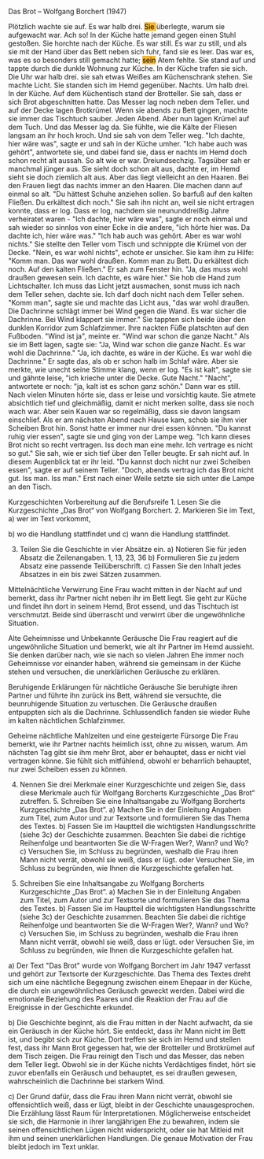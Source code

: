Das Brot – Wolfgang Borchert (1947) 

Plötzlich wachte sie auf. Es war halb drei. <mark style='background:#f7b731'>Sie </mark>überlegte, warum sie aufgewacht war. Ach so! In der Küche hatte jemand gegen einen Stuhl gestoßen. Sie horchte nach der Küche. Es war still. Es war zu still, und als sie mit der Hand über das Bett neben sich fuhr, fand sie es leer. Das war es, was es so besonders still gemacht hatte; <mark style='background:#f7b731'>sein</mark> Atem fehlte. Sie stand auf und tappte durch die dunkle Wohnung zur Küche. In der Küche trafen sie sich. Die Uhr war halb drei. sie sah etwas Weißes am Küchenschrank stehen. Sie machte Licht. Sie standen sich im Hemd gegenüber. Nachts. Um halb drei. In der Küche. Auf dem Küchentisch stand der Brotteller. Sie sah, dass er sich Brot abgeschnitten hatte. Das Messer lag noch neben dem Teller. und auf der Decke lagen Brotkrümel. Wenn sie abends zu Bett gingen, machte sie immer das Tischtuch sauber. Jeden Abend. Aber nun lagen Krümel auf dem Tuch. Und das Messer lag da. Sie fühlte, wie die Kälte der Fliesen langsam an ihr hoch kroch. Und sie sah von dem Teller weg. "Ich dachte, hier wäre was", sagte er und sah in der Küche umher. "Ich habe auch was gehört", antwortete sie, und dabei fand sie, dass er nachts im Hemd doch schon recht alt aussah. So alt wie er war. Dreiundsechzig. Tagsüber sah er manchmal jünger aus. Sie sieht doch schon alt aus, dachte er, im Hemd sieht sie doch ziemlich alt aus. Aber das liegt vielleicht an den Haaren. Bei den Frauen liegt das nachts immer an den Haaren. Die machen dann auf einmal so alt. "Du hättest Schuhe anziehen sollen. So barfuß auf den kalten Fließen. Du erkältest dich noch." Sie sah ihn nicht an, weil sie nicht ertragen konnte, dass er log. Dass er log, nachdem sie neununddreißig Jahre verheiratet waren - "Ich dachte, hier wäre was", sagte er noch einmal und sah wieder so sinnlos von einer Ecke in die andere, "ich hörte hier was. Da dachte ich, hier wäre was." "Ich hab auch was gehört. Aber es war wohl nichts." Sie stellte den Teller vom Tisch und schnippte die Krümel von der Decke. "Nein, es war wohl nichts", echote er unsicher. Sie kam ihm zu Hilfe: "Komm man. Das war wohl draußen. Komm man zu Bett. Du erkältest dich noch. Auf den kalten Fließen." Er sah zum Fenster hin. "Ja, das muss wohl draußen gewesen sein. Ich dachte, es wäre hier." Sie hob die Hand zum Lichtschalter. Ich muss das Licht jetzt ausmachen, sonst muss ich nach dem Teller sehen, dachte sie. Ich darf doch nicht nach dem Teller sehen. "Komm man", sagte sie und machte das Licht aus, "das war wohl draußen. Die Dachrinne schlägt immer bei Wind gegen die Wand. Es war sicher die Dachrinne. Bei Wind klappert sie immer." Sie tappten sich beide über den dunklen Korridor zum Schlafzimmer. Ihre nackten Füße platschten auf den Fußboden. "Wind ist ja", meinte er. "Wind war schon die ganze Nacht." Als sie im Bett lagen, sagte sie: "Ja, Wind war schon die ganze Nacht. Es war wohl die Dachrinne." "Ja, ich dachte, es wäre in der Küche. Es war wohl die Dachrinne." Er sagte das, als ob er schon halb im Schlaf wäre. Aber sie merkte, wie unecht seine Stimme klang, wenn er log. "Es ist kalt", sagte sie und gähnte leise, "ich krieche unter die Decke. Gute Nacht." "Nacht", antwortete er noch: "ja, kalt ist es schon ganz schön." Dann war es still. Nach vielen Minuten hörte sie, dass er leise und vorsichtig kaute. Sie atmete absichtlich tief und gleichmäßig, damit er nicht merken sollte, dass sie noch wach war. Aber sein Kauen war so regelmäßig, dass sie davon langsam einschlief. Als er am nächsten Abend nach Hause kam, schob sie ihm vier Scheiben Brot hin. Sonst hatte er immer nur drei essen können. "Du kannst ruhig vier essen", sagte sie und ging von der Lampe weg. "Ich kann dieses Brot nicht so recht vertragen. Iss doch man eine mehr. Ich vertrage es nicht so gut." Sie sah, wie er sich tief über den Teller beugte. Er sah nicht auf. In diesem Augenblick tat er ihr leid. "Du kannst doch nicht nur zwei Scheiben essen", sagte er auf seinem Teller. "Doch, abends vertrag ich das Brot nicht gut. Iss man. Iss man." Erst nach einer Weile setzte sie sich unter die Lampe an den Tisch.

Kurzgeschichten Vorbereitung auf die Berufsreife 1. Lesen Sie die Kurzgeschichte „Das Brot“ von Wolfgang Borchert. 
2. Markieren Sie im Text,
a) wer im Text vorkommt,

b) wo die Handlung stattfindet und c) wann die Handlung stattfindet.

3. Teilen Sie die Geschichte in vier Absätze ein.
a) Notieren Sie für jeden Absatz die Zeilenangaben. 
1, 13, 23, 36
b) Formulieren Sie zu jedem Absatz eine passende Teilüberschrift. 
c) Fassen Sie den Inhalt jedes Absatzes in ein bis zwei Sätzen zusammen. 

Mittelnächtliche Verwirrung
Eine Frau wacht mitten in der Nacht auf und bemerkt, dass ihr Partner nicht neben ihr im Bett liegt. Sie geht zur Küche und findet ihn dort in seinem Hemd, Brot essend, und das Tischtuch ist verschmutzt. Beide sind überrascht und verwirrt über die ungewöhnliche Situation.

Alte Geheimnisse und Unbekannte Geräusche
Die Frau reagiert auf die ungewöhnliche Situation und bemerkt, wie alt ihr Partner im Hemd aussieht. Sie denken darüber nach, wie sie nach so vielen Jahren Ehe immer noch Geheimnisse vor einander haben, während sie gemeinsam in der Küche stehen und versuchen, die unerklärlichen Geräusche zu erklären.

Beruhigende Erklärungen für nächtliche Geräusche
Sie beruhigte ihren Partner und führte ihn zurück ins Bett, während sie versuchte, die beunruhigende Situation zu vertuschen. Die Geräusche draußen entpuppten sich als die Dachrinne. Schlussendlich fanden sie wieder Ruhe im kalten nächtlichen Schlafzimmer.

Geheime nächtliche Mahlzeiten und eine gesteigerte Fürsorge
Die Frau bemerkt, wie ihr Partner nachts heimlich isst, ohne zu wissen, warum. Am nächsten Tag gibt sie ihm mehr Brot, aber er behauptet, dass er nicht viel vertragen könne. Sie fühlt sich mitfühlend, obwohl er beharrlich behauptet, nur zwei Scheiben essen zu können.


4. Nennen Sie drei Merkmale einer Kurzgeschichte und zeigen Sie, dass diese Merkmale auch für Wolfgang Borcherts Kurzgeschichte „Das Brot“ zutreffen. 5. Schreiben Sie eine Inhaltsangabe zu Wolfgang Borcherts Kurzgeschichte „Das Brot“. a) Machen Sie in der Einleitung Angaben zum Titel, zum Autor und zur Textsorte und formulieren Sie das Thema des Textes. b) Fassen Sie im Hauptteil die wichtigsten Handlungsschritte (siehe 3c) der Geschichte zusammen. Beachten Sie dabei die richtige Reihenfolge und beantworten Sie die W-Fragen Wer?, Wann? und Wo? c) Versuchen Sie, im Schluss zu begründen, weshalb die Frau ihren Mann nicht verrät, obwohl sie weiß, dass er lügt. oder Versuchen Sie, im Schluss zu begründen, wie Ihnen die Kurzgeschichte gefallen hat.

5. Schreiben Sie eine Inhaltsangabe zu Wolfgang Borcherts Kurzgeschichte „Das Brot“. 
a) Machen Sie in der Einleitung Angaben zum Titel, zum Autor und zur Textsorte und formulieren Sie das Thema des Textes.
b) Fassen Sie im Hauptteil die wichtigsten Handlungsschritte (siehe 3c) der Geschichte zusammen. Beachten Sie dabei die richtige Reihenfolge und beantworten Sie die W-Fragen Wer?, Wann? und Wo? 
c) Versuchen Sie, im Schluss zu begründen, weshalb die Frau ihren Mann nicht verrät, obwohl sie weiß, dass er lügt. oder Versuchen Sie, im Schluss zu begründen, wie Ihnen die Kurzgeschichte gefallen hat.

a)
Der Text "Das Brot" wurde von Wolfgang Borchert im Jahr 1947 verfasst und gehört zur Textsorte der Kurzgeschichte. Das Thema des Textes dreht sich um eine nächtliche Begegnung zwischen einem Ehepaar in der Küche, die durch ein ungewöhnliches Geräusch geweckt werden. Dabei wird die emotionale Beziehung des Paares und die Reaktion der Frau auf die Ereignisse in der Geschichte erkundet.

b)
Die Geschichte beginnt, als die Frau mitten in der Nacht aufwacht, da sie ein Geräusch in der Küche hört. Sie entdeckt, dass ihr Mann nicht im Bett ist, und begibt sich zur Küche. Dort treffen sie sich im Hemd und stellen fest, dass ihr Mann Brot gegessen hat, wie der Brotteller und Brotkrümel auf dem Tisch zeigen. Die Frau reinigt den Tisch und das Messer, das neben dem Teller liegt. Obwohl sie in der Küche nichts Verdächtiges findet, hört sie zuvor ebenfalls ein Geräusch und behauptet, es sei draußen gewesen, wahrscheinlich die Dachrinne bei starkem Wind.

c)
Der Grund dafür, dass die Frau ihren Mann nicht verrät, obwohl sie offensichtlich weiß, dass er lügt, bleibt in der Geschichte unausgesprochen. Die Erzählung lässt Raum für Interpretationen. Möglicherweise entscheidet sie sich, die Harmonie in ihrer langjährigen Ehe zu bewahren, indem sie seinen offensichtlichen Lügen nicht widerspricht, oder sie hat Mitleid mit ihm und seinen unerklärlichen Handlungen. Die genaue Motivation der Frau bleibt jedoch im Text unklar.

